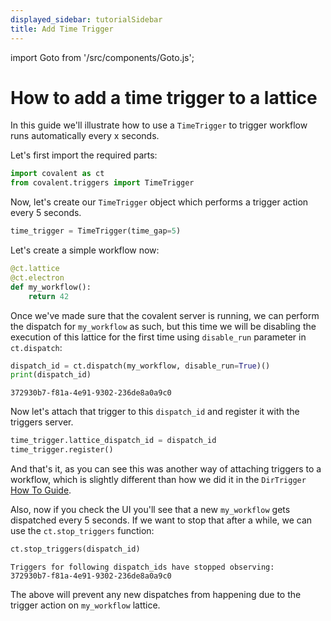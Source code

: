 ```yaml
---
displayed_sidebar: tutorialSidebar
title: Add Time Trigger
---
```


import Goto from '/src/components/Goto.js';

# How to add a time trigger to a lattice <Goto link="https://github.com/AgnostiqHQ/covalent/blob/develop/doc/source/how_to/coding/time_trigger.ipynb" />

In this guide we'll illustrate how to use a `TimeTrigger` to trigger workflow runs automatically every x seconds.

Let's first import the required parts:


```python
import covalent as ct
from covalent.triggers import TimeTrigger
```

Now, let's create our `TimeTrigger` object which performs a trigger action every 5 seconds.


```python
time_trigger = TimeTrigger(time_gap=5)
```

Let's create a simple workflow now:


```python
@ct.lattice
@ct.electron
def my_workflow():
    return 42
```

Once we've made sure that the covalent server is running, we can perform the dispatch for `my_workflow` as such, but this time we will be disabling the execution of this lattice for the first time using `disable_run` parameter in `ct.dispatch`:


```python
dispatch_id = ct.dispatch(my_workflow, disable_run=True)()
print(dispatch_id)
```

    372930b7-f81a-4e91-9302-236de8a0a9c0
    

Now let's attach that trigger to this `dispatch_id` and register it with the triggers server.


```python
time_trigger.lattice_dispatch_id = dispatch_id
time_trigger.register()
```

And that's it, as you can see this was another way of attaching triggers to a workflow, which is slightly different than how we did it in the `DirTrigger` [How To Guide](/docs/user-documentation/how-to/how-to-guide).

Also, now if you check the UI you'll see that a new `my_workflow` gets dispatched every 5 seconds.
If we want to stop that after a while, we can use the `ct.stop_triggers` function:


```python
ct.stop_triggers(dispatch_id)
```

    Triggers for following dispatch_ids have stopped observing:
    372930b7-f81a-4e91-9302-236de8a0a9c0
    

The above will prevent any new dispatches from happening due to the trigger action on `my_workflow` lattice.
